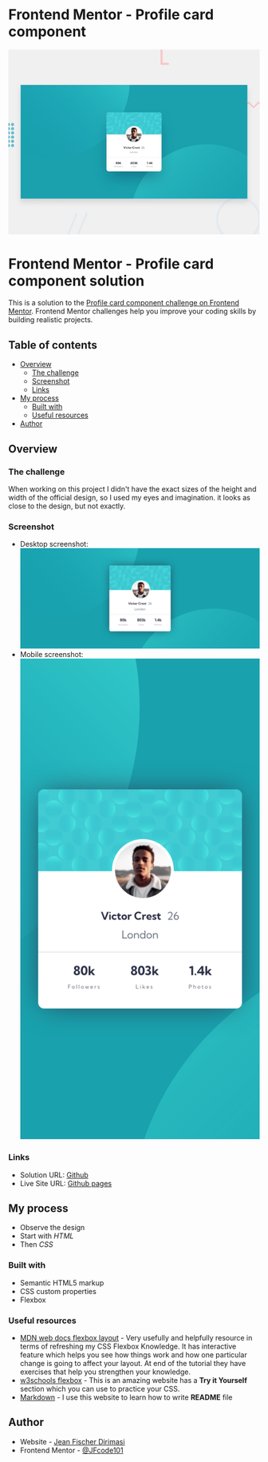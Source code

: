 # Frontend Mentor - Profile card component

![Design preview for the Profile card component coding challenge](./design/desktop-preview.jpg)

# Frontend Mentor - Profile card component solution

This is a solution to the [Profile card component challenge on Frontend Mentor](https://www.frontendmentor.io/challenges/profile-card-component-cfArpWshJ). Frontend Mentor challenges help you improve your coding skills by building realistic projects. 

## Table of contents

- [Overview](#overview)
  - [The challenge](#the-challenge)
  - [Screenshot](#screenshot)
  - [Links](#links)
- [My process](#my-process)
  - [Built with](#built-with)
  - [Useful resources](#useful-resources)
- [Author](#author)


## Overview

### The challenge

When working on this project I didn't have the exact sizes of the height and width of the official design, so I used my eyes and imagination. it looks as close to the design, but not exactly.

### Screenshot

- Desktop screenshot: ![](./images/desktop-profile-card.png)
- Mobile screenshot: ![](./images/mobile-profile-card.png)


### Links

- Solution URL: [Github]()
- Live Site URL: [Github pages]()

## My process

- Observe the design
- Start with *HTML* 
- Then *CSS* 

### Built with

- Semantic HTML5 markup
- CSS custom properties
- Flexbox



### Useful resources

- [MDN web docs flexbox layout](https://developer.mozilla.org/en-US/docs/Learn/CSS/CSS_layout/Flexbox) -  Very usefully and helpfully resource in terms of 
refreshing my CSS Flexbox Knowledge. It has interactive feature which helps you see how things work and how one particular change is going to affect 
your layout. At end of the tutorial they have exercises that help you strengthen your knowledge.
- [w3schools flexbox](https://www.w3schools.com/csS/css3_flexbox.asp) - This is an amazing website has a **Try it Yourself** section which you can use to practice your CSS.
- [Markdown](https://www.markdownguide.org/) - I use this website to learn how to write **README** file


## Author

- Website - [Jean Fischer Dirimasi](https://devjfd.com/)
- Frontend Mentor - [@JFcode101](https://www.frontendmentor.io/profile/jfcode101)


